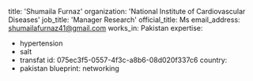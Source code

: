 title: 'Shumaila Furnaz'
organization: 'National Institute of Cardiovascular Diseases'
job_title: 'Manager Research'
official_title: Ms
email_address: shumailafurnaz41@gmail.com
works_in: Pakistan
expertise:
  - hypertension
  - salt
  - transfat
id: 075ec3f5-0557-4f3c-a8b6-08d020f337c6
country:
  - pakistan
blueprint: networking
